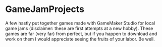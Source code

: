 # GameJamProjects
A few hastly put together games made with GameMaker Studio for local game jams (disclaimer: these are first attempts at a new hobby). These games are far (very far) from perfect, but if you happen to download and work on them I would appreciate seeing the fruits of your labor. Be well.
